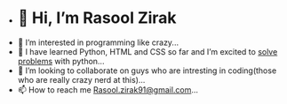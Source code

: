 - <h1>👋 Hi, I’m Rasool Zirak</h1>
- 👀 I’m interested in programming like crazy...
- 🌱 I have learned Python, HTML and CSS so far and I’m excited to <u>solve problems</u> with python...
- 💞️ I’m looking to collaborate on guys who are intresting in coding(those who are really crazy nerd at this)...
- 📫 How to reach me Rasool.zirak91@gmail.com...

<!---
razi24k/razi24k is a ✨ special ✨ repository because its `README.md` (this file) appears on your GitHub profile.
You can click the Preview link to take a look at your changes.
--->

